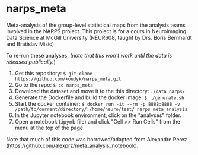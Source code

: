 # narps_meta
Meta-analysis of the group-level statistical maps from the analysis teams involved in the NARPS project. This project is for a cours in Neuroimaging Data Science at McGill University (NEUR608, taught by Drs. Boris Bernhardt and Bratislav Misic)

To re-run these analyses, (*note that this won't work until the data is released publically.*)
1. Get this repository: `$ git clone https://github.com/koudyk/narps_meta.git`
2. Go to the repo: `$ cd narps_meta`
3. Download the dataset and move it to the this directory: `./data_narps/`
4. Generate the Dockerfile and build the docker image: `$ ./generate.sh`
5. Start the docker container: `$ docker run -it --rm -p 8888:8888 -v /path/to/current/directory/:/home/neuro/test/ narps_meta_analysis`
6. In the Jupyter notebook environment, click on the "analyses" folder.  
7. Open a notebook (.ipynb file) and click "Cell >> Run Cells" from the menu at the top of the page.

Note that much of this code was borrowed/adapted from Alexandre Perez (https://github.com/alexprz/meta_analysis_notebook).
